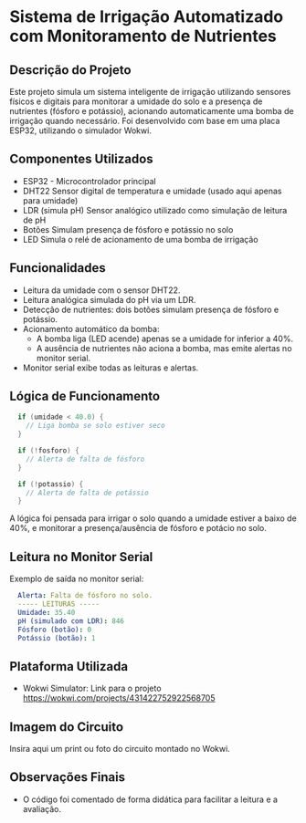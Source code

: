 # Sistema de Irrigação Automatizado com Monitoramento de Nutrientes

## Descrição do Projeto
Este projeto simula um sistema inteligente de irrigação utilizando sensores físicos e digitais para monitorar a umidade do solo e a presença de nutrientes (fósforo e potássio), acionando automaticamente uma bomba de irrigação quando necessário.
Foi desenvolvido com base em uma placa ESP32, utilizando o simulador Wokwi.

## Componentes Utilizados

- ESP32 - Microcontrolador principal
- DHT22	Sensor digital de temperatura e umidade (usado aqui apenas para umidade)
- LDR (simula pH)	Sensor analógico utilizado como simulação de leitura de pH
- Botões	Simulam presença de fósforo e potássio no solo
- LED	Simula o relé de acionamento de uma bomba de irrigação

## Funcionalidades
- Leitura da umidade com o sensor DHT22.
- Leitura analógica simulada do pH via um LDR.
- Detecção de nutrientes: dois botões simulam presença de fósforo e potássio.
- Acionamento automático da bomba:
  - A bomba liga (LED acende) apenas se a umidade for inferior a 40%.
  - A ausência de nutrientes não aciona a bomba, mas emite alertas no monitor serial.
- Monitor serial exibe todas as leituras e alertas.

## Lógica de Funcionamento

```cpp
  if (umidade < 40.0) {
    // Liga bomba se solo estiver seco
  }

  if (!fosforo) {
    // Alerta de falta de fósforo
  }

  if (!potassio) {
    // Alerta de falta de potássio
  }
```
A lógica foi pensada para irrigar o solo quando a umidade estiver a baixo de 40%, e monitorar a presença/ausência de fósforo e potácio no solo.

## Leitura no Monitor Serial
Exemplo de saída no monitor serial:
```yaml
  Alerta: Falta de fósforo no solo.
  ----- LEITURAS -----
  Umidade: 35.40
  pH (simulado com LDR): 846
  Fósforo (botão): 0
  Potássio (botão): 1
```
## Plataforma Utilizada
- Wokwi Simulator: Link para o projeto https://wokwi.com/projects/431422752922568705

## Imagem do Circuito
Insira aqui um print ou foto do circuito montado no Wokwi.

## Observações Finais
- O código foi comentado de forma didática para facilitar a leitura e a avaliação.


